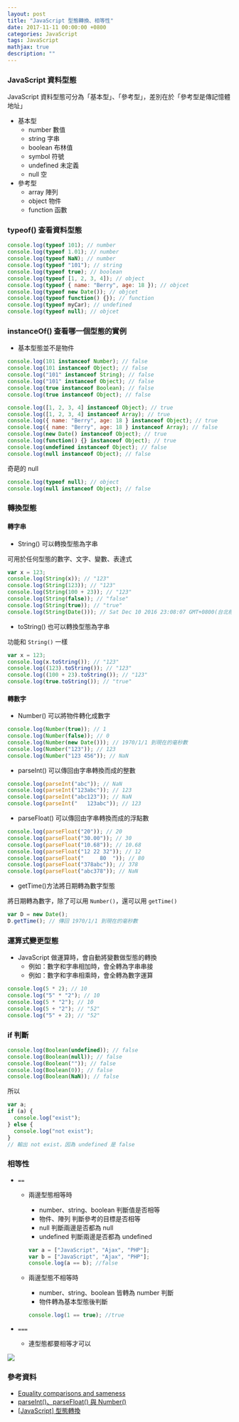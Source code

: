 ```yaml
---
layout: post
title: "JavaScript 型態轉換、相等性"
date: 2017-11-11 00:00:00 +0800
categories: JavaScript
tags: JavaScript
mathjax: true
description: ""
---
```


### JavaScript 資料型態

JavaScript 資料型態可分為「基本型」、「參考型」，差別在於「參考型是傳記憶體地址」

- 基本型
  - number 數值
  - string 字串
  - boolean 布林值
  - symbol 符號
  - undefined 未定義
  - null 空
- 參考型
  - array 陣列
  - object 物件
  - function 函數

### typeof() 查看資料型態

```js
console.log(typeof 101); // number
console.log(typeof 1.01); // number
console.log(typeof NaN); // number
console.log(typeof "101"); // string
console.log(typeof true); // boolean
console.log(typeof [1, 2, 3, 4]); // object
console.log(typeof { name: "Berry", age: 18 }); // objcet
console.log(typeof new Date()); // objcet
console.log(typeof function() {}); // function
console.log(typeof myCar); // undefined
console.log(typeof null); // objcet
```

### instanceOf() 查看哪一個型態的實例

- 基本型態並不是物件

```js
console.log(101 instanceof Number); // false
console.log(101 instanceof Object); // false
console.log("101" instanceof String); // false
console.log("101" instanceof Object); // false
console.log(true instanceof Boolean); // false
console.log(true instanceof Object); // false
```

```js
console.log([1, 2, 3, 4] instanceof Object); // true
console.log([1, 2, 3, 4] instanceof Array); // true
console.log({ name: "Berry", age: 18 } instanceof Object); // true
console.log({ name: "Berry", age: 18 } instanceof Array); // false
console.log(new Date() instanceof Object); // true
console.log(function() {} instanceof Object); // true
console.log(undefined instanceof Object); // false
console.log(null instanceof Object); // false
```

奇葩的 null

```js
console.log(typeof null); // object
console.log(null instanceof Object); // false
```

### 轉換型態

#### 轉字串

- String() 可以轉換型態為字串

可用於任何型態的數字、文字、變數、表達式

```js
var x = 123;
console.log(String(x)); // "123"
console.log(String(123)); // "123"
console.log(String(100 + 23)); // "123"
console.log(String(false)); // "false"
console.log(String(true)); // "true"
console.log(String(Date())); // Sat Dec 10 2016 23:08:07 GMT+0800(台北標準時間)
```

- toString() 也可以轉換型態為字串

功能和 `String()` 一樣

```js
var x = 123;
console.log(x.toString()); // "123"
console.log((123).toString()); // "123"
console.log((100 + 23).toString()); // "123"
console.log(true.toString()); // "true"
```

#### 轉數字

- Number() 可以將物件轉化成數字

```js
console.log(Number(true)); // 1
console.log(Number(false)); // 0
console.log(Number(new Date())); // 1970/1/1 到現在的毫秒數
console.log(Number("123")); // 123
console.log(Number("123 456")); // NaN
```

- parseInt() 可以傳回由字串轉換而成的整數

```js
console.log(parseInt("abc")); // NaN
console.log(parseInt("123abc")); // 123
console.log(parseInt("abc123")); // NaN
console.log(parseInt("   123abc")); // 123
```

- parseFloat() 可以傳回由字串轉換而成的浮點數

```js
console.log(parseFloat("20")); // 20
console.log(parseFloat("30.00")); // 30
console.log(parseFloat("10.68")); // 10.68
console.log(parseFloat("12 22 32")); // 12
console.log(parseFloat("     80  ")); // 80
console.log(parseFloat("378abc")); // 378
console.log(parseFloat("abc378")); // NaN
```

- getTime()方法將日期轉為數字型態

將日期轉為數字，除了可以用 `Number()`，還可以用 `getTime()`

```js
var D = new Date();
D.getTime(); // 傳回 1970/1/1 到現在的毫秒數
```

### 運算式變更型態

- JavaScript 做運算時，會自動將變數做型態的轉換
  - 例如：數字和字串相加時，會全轉為字串串接
  - 例如：數字和字串相乘時，會全轉為數字運算

```js
console.log(5 * 2); // 10
console.log("5" * "2"); // 10
console.log(5 * "2"); // 10
console.log(5 + "2"); // "52"
console.log("5" + 2); // "52"
```

### if 判斷

```js
console.log(Boolean(undefined)); // false
console.log(Boolean(null)); // false
console.log(Boolean("")); // false
console.log(Boolean(0)); // false
console.log(Boolean(NaN)); // false
```

所以

```js
var a;
if (a) {
  console.log("exist");
} else {
  console.log("not exist");
}
// 輸出 not exist，因為 undefined 是 false
```

### 相等性

- `==`

  - 兩邊型態相等時

    - number、string、boolean 判斷值是否相等
    - 物件、陣列 判斷參考的目標是否相等
    - null 判斷兩邊是否都為 null
    - undefined 判斷兩邊是否都為 undefined

    ```js
    var a = ["JavaScript", "Ajax", "PHP"];
    var b = ["JavaScript", "Ajax", "PHP"];
    console.log(a == b); //false
    ```

  - 兩邊型態不相等時

    - number、string、boolean 皆轉為 number 判斷
    - 物件轉為基本型態後判斷

    ```js
    console.log(1 == true); //true
    ```

- `===`
  - 連型態都要相等才可以

![](https://i.imgur.com/eDm2Y4l.png)

### 參考資料

- [Equality comparisons and sameness](https://developer.mozilla.org/en-US/docs/Web/JavaScript/Equality_comparisons_and_sameness)
- [parseInt()、parseFloat() 與 Number()](http://www.victsao.com/blog/81-javascript/86-javascript-parse-number)
- [[JavaScript] 型態轉換](https://dotblogs.com.tw/berrynote/2016/12/07/221015)
